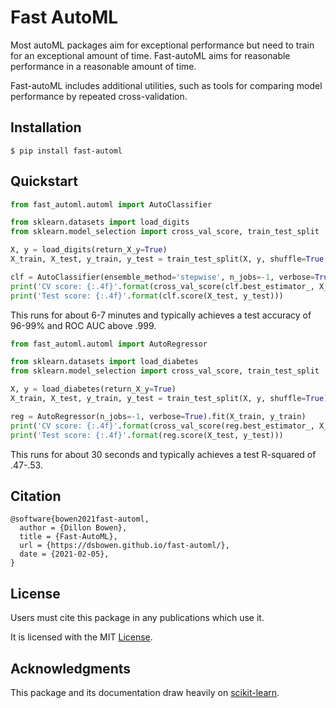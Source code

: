 # Fast AutoML

Most autoML packages aim for exceptional performance but need to train for an exceptional amount of time. Fast-autoML aims for reasonable performance in a reasonable amount of time.

Fast-autoML includes additional utilities, such as tools for comparing model performance by repeated cross-validation.

## Installation

```
$ pip install fast-automl
```

## Quickstart

```python
from fast_automl.automl import AutoClassifier

from sklearn.datasets import load_digits
from sklearn.model_selection import cross_val_score, train_test_split

X, y = load_digits(return_X_y=True)
X_train, X_test, y_train, y_test = train_test_split(X, y, shuffle=True, stratify=y)

clf = AutoClassifier(ensemble_method='stepwise', n_jobs=-1, verbose=True).fit(X_train, y_train)
print('CV score: {:.4f}'.format(cross_val_score(clf.best_estimator_, X_train, y_train).mean()))
print('Test score: {:.4f}'.format(clf.score(X_test, y_test)))
```

This runs for about 6-7 minutes and typically achieves a test accuracy of 
96-99% and ROC AUC above .999.

```python
from fast_automl.automl import AutoRegressor

from sklearn.datasets import load_diabetes
from sklearn.model_selection import cross_val_score, train_test_split

X, y = load_diabetes(return_X_y=True)
X_train, X_test, y_train, y_test = train_test_split(X, y, shuffle=True)

reg = AutoRegressor(n_jobs=-1, verbose=True).fit(X_train, y_train)
print('CV score: {:.4f}'.format(cross_val_score(reg.best_estimator_, X_train, y_train).mean()))
print('Test score: {:.4f}'.format(reg.score(X_test, y_test)))
```

This runs for about 30 seconds and typically achieves a test R-squared of 
.47-.53.

## Citation

```
@software{bowen2021fast-automl,
  author = {Dillon Bowen},
  title = {Fast-AutoML},
  url = {https://dsbowen.github.io/fast-automl/},
  date = {2021-02-05},
}
```

## License

Users must cite this package in any publications which use it.

It is licensed with the MIT [License](https://github.com/dsbowen/fast-automl/blob/master/LICENSE).

## Acknowledgments

This package and its documentation draw heavily on [scikit-learn](https://scikit-learn.org/stable/).